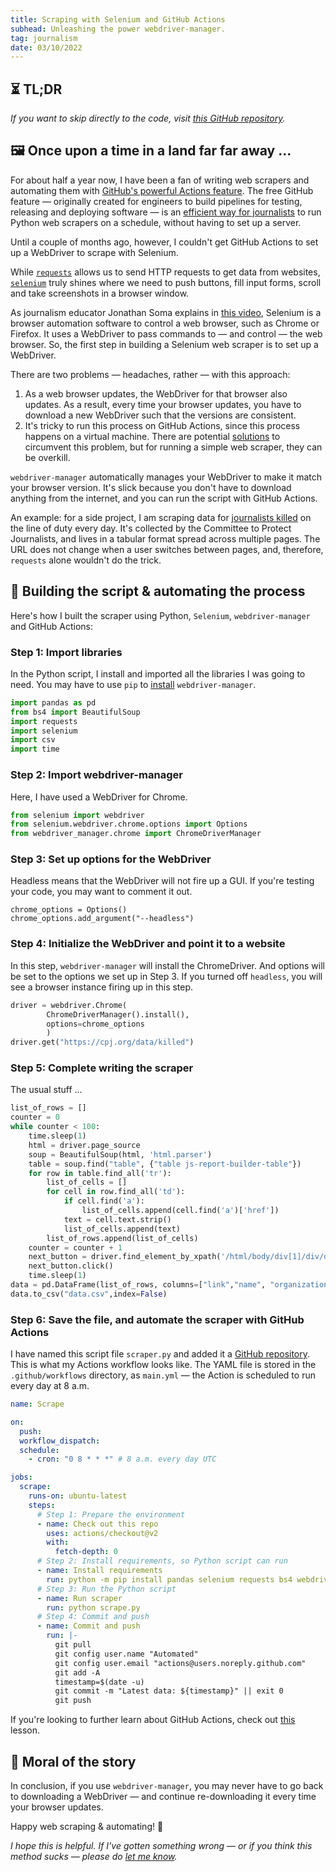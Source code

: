 ```yaml
---
title: Scraping with Selenium and GitHub Actions
subhead: Unleashing the power webdriver-manager.
tag: journalism
date: 03/10/2022
---
```


## ⏳ TL;DR

_If you want to skip directly to the code, visit [this GitHub repository](https://github.com/aadittambe/selenium-scraper)._

## 🖼 Once upon a time in a land far far away ...

For about half a year now, I have been a fan of writing web scrapers and automating them with [GitHub's powerful Actions feature](https://github.com/features/actions). The free GitHub feature — originally created for engineers to build pipelines for testing, releasing and deploying software — is an [efficient way for journalists](https://palewi.re/docs/first-github-scraper/) to run Python web scrapers on a schedule, without having to set up a server.

Until a couple of months ago, however, I couldn't get GitHub Actions to set up a WebDriver to scrape with Selenium.

While [`requests`](https://docs.python-requests.org/en/latest/) allows us to send HTTP requests to get data from websites, [`selenium`](https://selenium-python.readthedocs.io/) truly shines where we need to push buttons, fill input forms, scroll and take screenshots in a browser window.

As journalism educator Jonathan Soma explains in [this video](https://www.youtube.com/watch?v=mAwL_0N1W9E&t), Selenium is a browser automation software to control a web browser, such as Chrome or Firefox. It uses a WebDriver to pass commands to — and control — the web browser. So, the first step in building a Selenium web scraper is to set up a WebDriver.

There are two problems — headaches, rather — with this approach:

1. As a web browser updates, the WebDriver for that browser also updates. As a result, every time your browser updates, you have to download a new WebDriver such that the versions are consistent.
1. It's tricky to run this process on GitHub Actions, since this process happens on a virtual machine. There are potential [solutions](https://www.blazemeter.com/blog/automated-testing-selenium-github-actions) to circumvent this problem, but for running a simple web scraper, they can be overkill.

`webdriver-manager` automatically manages your WebDriver to make it match your browser version. It's slick because you don't have to download anything from the internet, and you can run the script with GitHub Actions.

An example: for a side project, I am scraping data for [journalists killed](https://cpj.org/data/killed/?status=Killed&motiveConfirmed%5B%5D=Confirmed&type%5B%5D=Journalist&start_year=1992&end_year=2022&group_by=year) on the line of duty every day. It's collected by the Committee to Protect Journalists, and lives in a tabular format spread across multiple pages. The URL does not change when a user switches between pages, and, therefore, `requests` alone wouldn't do the trick.

## 💪 Building the script & automating the process

Here's how I built the scraper using Python, `Selenium`, `webdriver-manager` and GitHub Actions:

### Step 1: Import libraries

In the Python script, I install and imported all the libraries I was going to need. You may have to use `pip` to [install](https://pypi.org/project/webdriver-manager/) `webdriver-manager`.

```python
import pandas as pd
from bs4 import BeautifulSoup
import requests
import selenium
import csv
import time
```

### Step 2: Import webdriver-manager

Here, I have used a WebDriver for Chrome.

```python
from selenium import webdriver
from selenium.webdriver.chrome.options import Options
from webdriver_manager.chrome import ChromeDriverManager
```

### Step 3: Set up options for the WebDriver

Headless means that the WebDriver will not fire up a GUI. If you're testing your code, you may want to comment it out.

```
chrome_options = Options()
chrome_options.add_argument("--headless")
```

### Step 4: Initialize the WebDriver and point it to a website

In this step, `webdriver-manager` will install the ChromeDriver. And options will be set to the options we set up in Step 3. If you turned off `headless`, you will see a browser instance firing up in this step.

```python
driver = webdriver.Chrome(
        ChromeDriverManager().install(),
        options=chrome_options
        )
driver.get("https://cpj.org/data/killed")
```

### Step 5: Complete writing the scraper

The usual stuff ...

```python
list_of_rows = []
counter = 0
while counter < 100:
    time.sleep(1)
    html = driver.page_source
    soup = BeautifulSoup(html, 'html.parser')
    table = soup.find("table", {"table js-report-builder-table"})
    for row in table.find_all('tr'):
        list_of_cells = []
        for cell in row.find_all('td'):
            if cell.find('a'):
                list_of_cells.append(cell.find('a')['href'])
            text = cell.text.strip()
            list_of_cells.append(text)
        list_of_rows.append(list_of_cells)
    counter = counter + 1
    next_button = driver.find_element_by_xpath('/html/body/div[1]/div/div/div[2]/div/div[1]/div/nav/ul/li[8]/a')
    next_button.click()
    time.sleep(1)
data = pd.DataFrame(list_of_rows, columns=["link","name", "organization", "date", "location","killed","type_of_death", ""]).dropna().drop_duplicates()
data.to_csv("data.csv",index=False)
```

### Step 6: Save the file, and automate the scraper with GitHub Actions

I have named this script file `scraper.py` and added it a [GitHub repository](https://github.com/aadittambe/selenium-scraper). This is what my Actions workflow looks like. The YAML file is stored in the `.github/workflows` directory, as `main.yml` — the Action is scheduled to run every day at 8 a.m.

```yaml
name: Scrape

on:
  push:
  workflow_dispatch:
  schedule:
    - cron: "0 8 * * *" # 8 a.m. every day UTC

jobs:
  scrape:
    runs-on: ubuntu-latest
    steps:
      # Step 1: Prepare the environment
      - name: Check out this repo
        uses: actions/checkout@v2
        with:
          fetch-depth: 0
      # Step 2: Install requirements, so Python script can run
      - name: Install requirements
        run: python -m pip install pandas selenium requests bs4 webdriver-manager
      # Step 3: Run the Python script
      - name: Run scraper
        run: python scrape.py
      # Step 4: Commit and push
      - name: Commit and push
        run: |-
          git pull
          git config user.name "Automated"
          git config user.email "actions@users.noreply.github.com"
          git add -A
          timestamp=$(date -u)
          git commit -m "Latest data: ${timestamp}" || exit 0
          git push
```

If you're looking to further learn about GitHub Actions, check out [this](https://palewi.re/docs/first-github-scraper/index.html) lesson.

## 🧐 Moral of the story

In conclusion, if you use `webdriver-manager`, you may never have to go back to downloading a WebDriver — and continue re-downloading it every time your browser updates.

Happy web scraping & automating! 🤖

_I hope this is helpful. If I've gotten something wrong — or if you think this method sucks — please do [let me know](mailto:aadit.tambe@gmail.com)._
